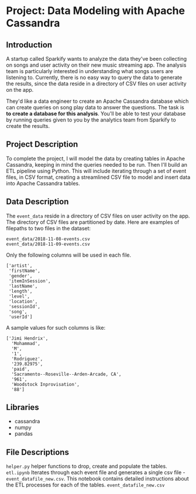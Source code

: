 # Project: Data Modeling with Apache Cassandra

## Introduction
A startup called Sparkify wants to analyze the data they've been collecting on songs and user activity on their new music streaming app. The analysis team is particularly interested in understanding what songs users are listening to. Currently, there is no easy way to query the data to generate the results, since the data reside in a directory of CSV files on user activity on the app.   

They'd like a data engineer to create an Apache Cassandra database which can create queries on song play data to answer the questions. The task is __to create a database for this analysis__. You'll be able to test your database by running queries given to you by the analytics team from Sparkify to create the results.

## Project Description
To complete the project, I will model the data by creating tables in Apache Cassandra, keeping in mind the queries needed to be run. Then I'll build an ETL pipeline using Python. This will include iterating through a set of event files, in CSV format, creating a streamlined CSV file to model and insert data into Apache Cassandra tables. 

## Data Description
The `event_data` reside in a directory of CSV files on user activity on the app. The directory of CSV files are partitioned by date. Here are examples of filepaths to two files in the dataset:
```
event_data/2018-11-08-events.csv
event_data/2018-11-09-events.csv
```
Only the following columns will be used in each file.
```
['artist',
 'firstName',
 'gender',
 'itemInSession',
 'lastName',
 'length',
 'level',
 'location',
 'sessionId',
 'song',
 'userId']
```   

A sample values for such columns is like: 
```
['Jimi Hendrix',
  'Mohammad',
  'M',
  '1',
  'Rodriguez',
  '239.82975',
  'paid',
  'Sacramento--Roseville--Arden-Arcade, CA',
  '961',
  'Woodstock Inprovisation',
  '88']
  ```

## Libraries
- cassandra
- numpy
- pandas


## File Descriptions
`helper.py` helper functions to drop, create and populate the tables.
`etl.ipynb` Iterates through each event file  and generates a single csv file - `event_datafile_new.csv`. This notebook contains detailed instructions about the ETL processes for each of the tables.
`event_datafile_new.csv` 
